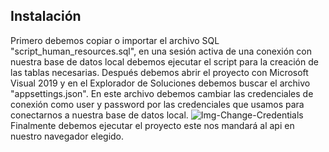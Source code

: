 ## Instalación
Primero debemos copiar o importar el archivo SQL "script_human_resources.sql", en una sesión activa de una conexión con nuestra base de datos local debemos ejecutar el script para la creación de las tablas necesarias.
Después debemos abrir el proyecto con Microsoft Visual 2019 y en el Explorador de Soluciones debemos buscar el archivo "appsettings.json".
En este archivo debemos cambiar las credenciales de conexión como user y password por las credenciales que usamos para conectarnos a nuestra base de datos local.
![Img-Change-Credentials](credentials-change-png)
Finalmente debemos ejecutar el proyecto este nos mandará al api en nuestro navegador elegido.



